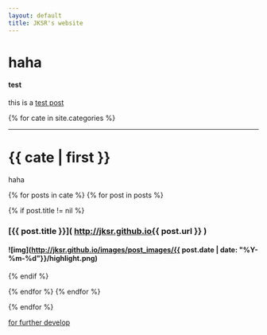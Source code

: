 ```yaml
---
layout: default
title: JKSR's website
---
```


# haha

#### test

this is a [test post](https://jksr.github.io/posts/mytest/test)

{% for cate in site.categories %}

***

# {{ cate | first }}

haha

{% for posts in cate %}
{% for post in posts %}

{% if post.title != nil %}
### [{{ post.title }}]( http://jksr.github.io{{ post.url }} )
#### ![img](http://jksr.github.io/images/post_images/{{ post.date | date: "%Y-%m-%d"}}/highlight.png)
{% endif %}

{% endfor %}
{% endfor %}

{% endfor %}

[for further develop]( https://help.shopify.com/themes/liquid/filters/string-filters#slice )
